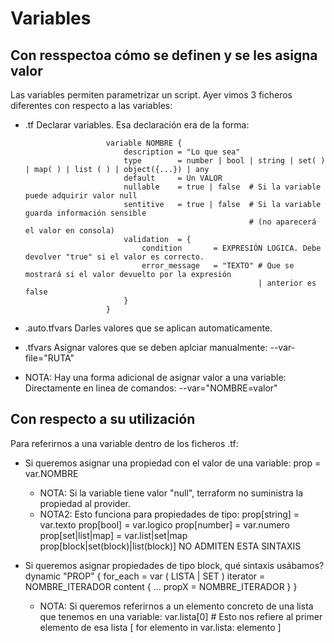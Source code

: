 # Variables

## Con resspectoa cómo se definen y se les asigna valor

Las variables permiten parametrizar un script.
Ayer vimos 3 ficheros diferentes con respecto a las variables:

- .tf               Declarar variables. Esa declaración era de la forma:
                        
                        variable NOMBRE {
                            description = "Lo que sea"
                            type        = number | bool | string | set( ) | map( ) | list ( ) | object({...}) | any
                            default     = Un VALOR
                            nullable    = true | false  # Si la variable puede adquirir valor null
                            sentitive   = true | false  # Si la variable guarda información sensible
                                                        # (no aparecerá el valor en consola)
                            validation  = {
                                condition       = EXPRESIÓN LOGICA. Debe devolver "true" si el valor es correcto.
                                error_message   = "TEXTO" # Que se mostrará si el valor devuelto por la expresión
                                                          | anterior es false
                            }
                        }

- .auto.tfvars      Darles valores que se aplican automaticamente.
- .tfvars           Asignar valores que se deben aplciar manualmente:
                        --var-file="RUTA"

* NOTA: Hay una forma adicional de asignar valor a una variable: Directamente en linea de comandos:
                        --var="NOMBRE=valor"

## Con respecto a su utilización

Para referirnos a una variable dentro de los ficheros .tf:

- Si queremos asignar una propiedad con el valor de una variable:
    prop = var.NOMBRE
    
    * NOTA: Si la variable tiene valor "null", terraform no suministra la propiedad al provider.
    * NOTA2: Esto funciona para propiedades de tipo:
        prop[string]         = var.texto
        prop[bool]           = var.logico
        prop[number]         = var.numero
        prop[set|list|map]   = var.list|set|map
        prop[block|set(block)|list(block)] NO ADMITEN ESTA SINTAXIS

- Si queremos asignar propiedades de tipo block, qué sintaxis usábamos?
    dynamic "PROP" {
        for_each = var ( LISTA | SET )
        iterator = NOMBRE_ITERADOR
        content {
            ... 
            propX = NOMBRE_ITERADOR
        }
    }
    * NOTA: Si queremos referirnos a un elemento concreto de una lista que tenemos en una variable:
        var.lista[0]   # Esto nos refiere al primer elemento de esa lista
        [ for elemento in var.lista: elemento ]
    



